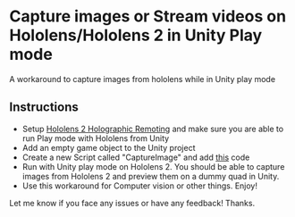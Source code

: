 # Capture images or Stream videos on Hololens/Hololens 2 in Unity Play mode 
A workaround to capture images from hololens while in Unity play mode

## Instructions
* Setup [Hololens 2 Holographic Remoting](https://learn.microsoft.com/en-us/windows/mixed-reality/develop/unity/unity-play-mode?tabs=openxr) and make sure you are able to run Play mode with Hololens from Unity
* Add an empty game object to the Unity project
* Create a new Script called "CaptureImage" and add [this](https://github.com/Adaptive-Context-Environments-Lab/hololens2-image-capture/blob/main/CaptureImage.cs) code
* Run with Unity play mode on Hololens 2. You should be able to capture images from Hololens 2 and preview them on a dummy quad in Unity. 
* Use this workaround for Computer vision or other things. Enjoy!

Let me know if you face any issues or have any feedback! Thanks.

